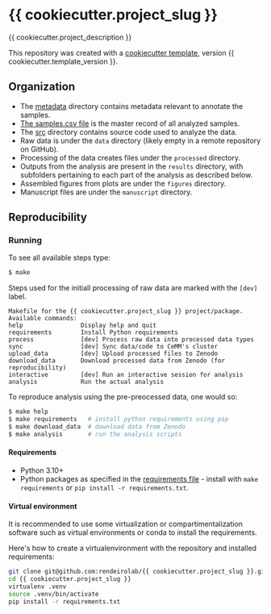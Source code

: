 # {{ cookiecutter.project_slug }}

<!-- [![Zenodo badge](https://zenodo.org/badge/doi/<<zenodo_doi>>.svg)](https://doi.org/<<zenodo_doi>>)
[![bioRxiv badge](https://zenodo.org/badge/doi/<<biorxiv_doi>>.svg)](https://doi.org/<<biorxiv_doi>>) ⬅️ read the preprint here
 -->

{{ cookiecutter.project_description }}

This repository was created with a [cookiecutter template](https://github.com/rendeirolab/_project_template), version {{ cookiecutter.template_version }}.

## Organization

- The [metadata](metadata) directory contains metadata relevant to annotate the samples.
- [The samples.csv file](metadata/samples.csv) is the master record of all analyzed samples.
- The [src](src) directory contains source code used to analyze the data.
- Raw data  is under the `data` directory (likely empty in a remote repository on GitHub).
- Processing of the data creates files under the `processed`  directory.
- Outputs from the analysis are present in the `results` directory, with subfolders pertaining to each part of the analysis as described below.
- Assembled figures from plots are under the `figures` directory.
- Manuscript files are under the `manuscript` directory.

## Reproducibility

### Running

To see all available steps type:
```bash
$ make
```

Steps used for the initiall processing of raw data are marked with the `[dev]` label.
```
Makefile for the {{ cookiecutter.project_slug }} project/package.
Available commands:
help                Display help and quit
requirements        Install Python requirements
process             [dev] Process raw data into processed data types
sync                [dev] Sync data/code to CeMM's cluster
upload_data         [dev] Upload processed files to Zenodo
download_data       Download processed data from Zenodo (for reproducibility)
interactive         [dev] Run an interactive session for analysis
analysis            Run the actual analysis
```

To reproduce analysis using the pre-preocessed data, one would so:

```bash
$ make help
$ make requirements   # install python requirements using pip
$ make download_data  # download data from Zenodo
$ make analysis       # run the analysis scripts
```

#### Requirements

- Python 3.10+
- Python packages as specified in the [requirements file](requirements.txt) - install with `make requirements` or `pip install -r requirements.txt`.

#### Virtual environment

It is recommended to use some virtualization or compartimentalization software such as virtual environments or conda to install the requirements.

Here's how to create a virtualenvironment with the repository and installed requirements:

```bash
git clone git@github.com:rendeirolab/{{ cookiecutter.project_slug }}.git
cd {{ cookiecutter.project_slug }}
virtualenv .venv
source .venv/bin/activate
pip install -r requirements.txt
```
